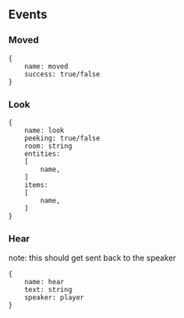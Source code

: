 ## Events

### Moved
```
{
	name: moved
	success: true/false
}
```

### Look
```
{
	name: look
	peeking: true/false
	room: string
	entities:
	[
		name,
	]
	items:
	[
		name,
	]
}
```

### Hear

note: this should get sent back to the speaker
```
{
	name: hear
	text: string
	speaker: player
}
```

